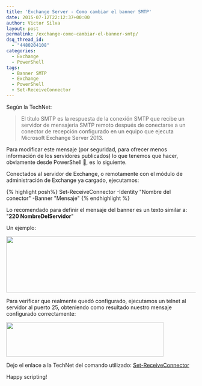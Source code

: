 ```yaml
---
title: 'Exchange Server - Como cambiar el banner SMTP'
date: 2015-07-12T22:12:37+00:00
author: Victor Silva
layout: post
permalink: /exchange-como-cambiar-el-banner-smtp/
dsq_thread_id:
  - "4480204108"
categories:
  - Exchange
  - PowerShell
tags:
  - Banner SMTP
  - Exchange
  - PowerShell
  - Set-ReceiveConnector
---
```

Según la TechNet:

>El título SMTP es la respuesta de la conexión SMTP que recibe un servidor de mensajería SMTP remoto después de conectarse a un conector de recepción configurado en un equipo que ejecuta Microsoft Exchange Server 2013.

Para modificar este mensaje (por seguridad, para ofrecer menos información de los servidores publicados) lo que tenemos que hacer, obviamente desde PowerShell 🙂, es lo siguiente.

Conectados al servidor de Exchange, o remotamente con el módulo de administración de Exchange ya cargado, ejecutamos:

{% highlight posh%}
Set-ReceiveConnector -Identity "Nombre del conector" -Banner "Mensaje"
{% endhighlight %}

Lo recomendado para definir el mensaje del banner es un texto similar a: "**220 NombreDelServidor**"

Un ejemplo:

<img src="https://lh5.googleusercontent.com/-URt8px1onJM/VZ2_6pDRnbI/AAAAAAAAHDI/rG3xvrJuGi0/w980-h150-no/EX_Banner_1.png" width="980" height="150" class="alignnone" />

Para verificar que realmente quedó configurado, ejecutamos un telnet al servidor al puerto 25, obteniendo como resultado nuestro mensaje configurado correctamente:

<img src="https://lh4.googleusercontent.com/-so_535Xdoxk/VZ2_-BqJryI/AAAAAAAAHDQ/1qz5dfB69g8/w418-h92-no/EX_Banner_2.png" width="418" height="92" class="alignnone" />

Dejo el enlace a la TechNet del comando utilizado: [Set-ReceiveConnector](https://technet.microsoft.com/es-es/library/bb125140%28v=exchg.150%29.aspx)

Happy scripting!